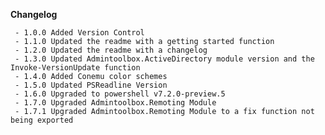**Changelog**

     - 1.0.0 Added Version Control
     - 1.1.0 Updated the readme with a getting started function
     - 1.2.0 Updated the readme with a changelog
     - 1.3.0 Updated Admintoolbox.ActiveDirectory module version and the Invoke-VersionUpdate function
     - 1.4.0 Added Conemu color schemes
     - 1.5.0 Updated PSReadline Version
     - 1.6.0 Upgraded to powershell v7.2.0-preview.5
     - 1.7.0 Upgraded Admintoolbox.Remoting Module
     - 1.7.1 Upgraded Admintoolbox.Remoting Module to a fix function not being exported